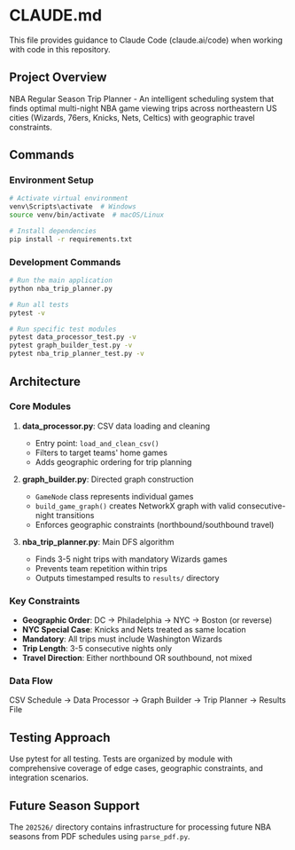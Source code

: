 # CLAUDE.md

This file provides guidance to Claude Code (claude.ai/code) when working with code in this repository.

## Project Overview

NBA Regular Season Trip Planner - An intelligent scheduling system that finds optimal multi-night NBA game viewing trips across northeastern US cities (Wizards, 76ers, Knicks, Nets, Celtics) with geographic travel constraints.

## Commands

### Environment Setup
```bash
# Activate virtual environment
venv\Scripts\activate  # Windows
source venv/bin/activate  # macOS/Linux

# Install dependencies
pip install -r requirements.txt
```

### Development Commands
```bash
# Run the main application
python nba_trip_planner.py

# Run all tests
pytest -v

# Run specific test modules
pytest data_processor_test.py -v
pytest graph_builder_test.py -v
pytest nba_trip_planner_test.py -v
```

## Architecture

### Core Modules
1. **data_processor.py**: CSV data loading and cleaning
   - Entry point: `load_and_clean_csv()`
   - Filters to target teams' home games
   - Adds geographic ordering for trip planning

2. **graph_builder.py**: Directed graph construction
   - `GameNode` class represents individual games
   - `build_game_graph()` creates NetworkX graph with valid consecutive-night transitions
   - Enforces geographic constraints (northbound/southbound travel)

3. **nba_trip_planner.py**: Main DFS algorithm
   - Finds 3-5 night trips with mandatory Wizards games
   - Prevents team repetition within trips
   - Outputs timestamped results to `results/` directory

### Key Constraints
- **Geographic Order**: DC → Philadelphia → NYC → Boston (or reverse)
- **NYC Special Case**: Knicks and Nets treated as same location
- **Mandatory**: All trips must include Washington Wizards
- **Trip Length**: 3-5 consecutive nights only
- **Travel Direction**: Either northbound OR southbound, not mixed

### Data Flow
CSV Schedule → Data Processor → Graph Builder → Trip Planner → Results File

## Testing Approach

Use pytest for all testing. Tests are organized by module with comprehensive coverage of edge cases, geographic constraints, and integration scenarios.

## Future Season Support

The `202526/` directory contains infrastructure for processing future NBA seasons from PDF schedules using `parse_pdf.py`.